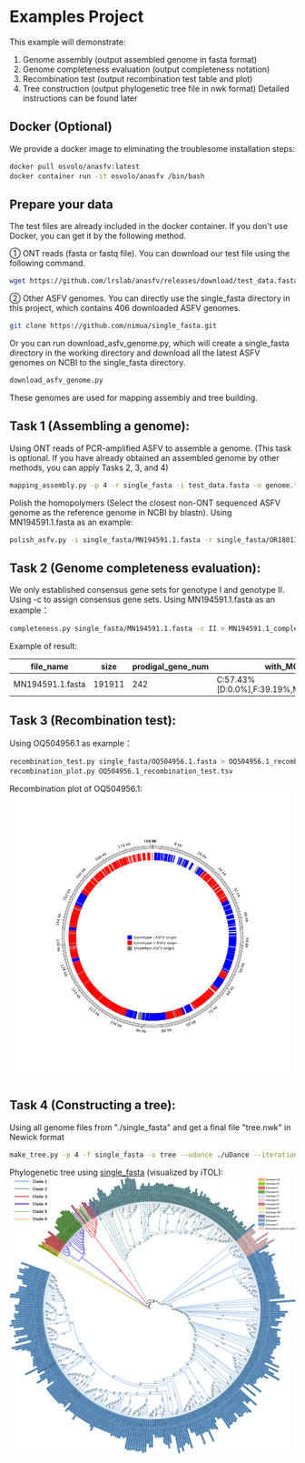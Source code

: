 # Examples Project
This example will demonstrate:
1. Genome assembly (output assembled genome in fasta format)
2. Genome completeness evaluation (output completeness notation)
3. Recombination test (output recombination test table and plot)
4. Tree construction (output phylogenetic tree file in nwk format)
Detailed instructions can be found later

## Docker (Optional)
We provide a docker image to eliminating the troublesome installation steps:
```bash
docker pull osvolo/anasfv:latest
docker container run -it osvolo/anasfv /bin/bash
```	 
## Prepare your data
The test files are already included in the docker container. If you don't use Docker, you can get it by the following method.

① ONT reads (fasta or fastq file). You can download our test file using the following command.
```bash
wget https://github.com/lrslab/anasfv/releases/download/test_data.fasta/test_data.fasta
```

② Other ASFV genomes. You can directly use the single_fasta directory in this project, which contains 406 downloaded ASFV genomes.
```bash
git clone https://github.com/nimua/single_fasta.git
```
Or you can run download_asfv_genome.py, which will create a single_fasta directory in the working directory and download all the latest ASFV genomes on NCBI to the single_fasta directory.
```bash
download_asfv_genome.py
```
These genomes are used for mapping assembly and tree building. 

## Task 1 (Assembling a genome):
Using ONT reads of PCR-amplified ASFV to assemble a genome. (This task is optional. If you have already obtained an assembled genome by other methods, you can apply Tasks 2, 3, and 4)
```bash
mapping_assembly.py -p 4 -r single_fasta -i test_data.fasta -o genome.fasta --medaka r941_min_high_g303
```

Polish the homopolymers (Select the closest non-ONT sequenced ASFV genome as the reference genome in NCBI by blastn). Using MN194591.1.fasta as an example:
```bash
polish_asfv.py -i single_fasta/MN194591.1.fasta -r single_fasta/OR180113.1.fasta -m R9.4.pkl
```

## Task 2 (Genome completeness evaluation):
We only established consensus gene sets for genotype I and genotype II. Using -c to assign consensus gene sets.
Using MN194591.1.fasta as an example：
```bash
completeness.py single_fasta/MN194591.1.fasta -c II > MN194591.1_completeness.tsv
```
Example of result:

| file_name |	size |	prodigal_gene_num |	with_MGF |	without_MGF |
| --------------  | ----- | -------- | -------- | -------- |
| MN194591.1.fasta |	191911 |	242 |	C:57.43%[D:0.0%],F:39.19%,M:3.38%,n:148 |	C:51.3%[D:0.0%],F:44.35%,M:4.35%,n:115 |



## Task 3 (Recombination test):
Using OQ504956.1 as example：
```bash
recombination_test.py single_fasta/OQ504956.1.fasta > OQ504956.1_recombination_test.tsv
recombination_plot.py OQ504956.1_recombination_test.tsv
```
Recombination plot of OQ504956.1:
![Image cannot be loaded](OQ504956.1.png "anasfv")

## Task 4 (Constructing a tree):
Using all genome files from "./single_fasta" and get a final file "tree.nwk" in Newick format
```bash
make_tree.py -p 4 -f single_fasta -o tree --udance ./uDance --iteration
```

Phylogenetic tree using [single_fasta](https://github.com/nimua/single_fasta.git) (visualized by iTOL):
![Image cannot be loaded](tree.png "anasfv")
